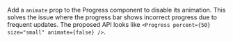 Add a `animate` prop to the Progress component to disable its animation. This solves the issue where the progress bar shows incorrect progress due to frequent updates. The proposed API looks like `<Progress percent={50} size="small" animate={false} />`.
